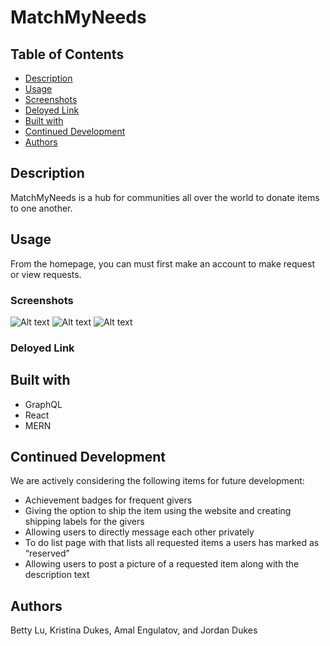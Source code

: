 # MatchMyNeeds

## Table of Contents

- [Description](#description)
- [Usage](#usage)
- [Screenshots](#screenshots)
- [Deloyed Link](#deloyed-link)
- [Built with](#built-with)
- [Continued Development](#continued-development)
- [Authors](#authors)

## Description
MatchMyNeeds is a hub for communities all over the world to donate items to one another.

## Usage
From the homepage, you can must first make an account to make request or view requests. 

### Screenshots
![Alt text](screenshots/home.png "Homepage")
![Alt text](screenshots/profile.png "Profile")
![Alt text](screenshots/login.png "Login")

### Deloyed Link

## Built with

* GraphQL
* React
* MERN


## Continued Development

We are actively considering the following items for future development: 

* Achievement badges for frequent givers
* Giving the option to ship the item using the website and creating shipping labels for the givers
* Allowing users to directly message each other privately
* To do list page with that lists  all requested items a users has marked as “reserved”
* Allowing users to post a picture of a requested item along with the description text

## Authors
  Betty Lu, Kristina Dukes, Amal Engulatov, and Jordan Dukes